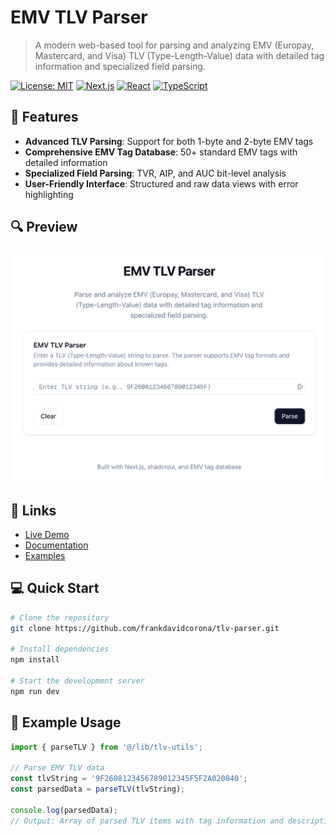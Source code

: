 # EMV TLV Parser

> A modern web-based tool for parsing and analyzing EMV (Europay, Mastercard, and Visa) TLV (Type-Length-Value) data with detailed tag information and specialized field parsing.

[![License: MIT](https://img.shields.io/badge/License-MIT-blue.svg)](https://opensource.org/licenses/MIT)
[![Next.js](https://img.shields.io/badge/Next.js-14%2B-black)](https://nextjs.org/)
[![React](https://img.shields.io/badge/React-19-blue)](https://reactjs.org/)
[![TypeScript](https://img.shields.io/badge/TypeScript-5-blue)](https://www.typescriptlang.org/)

## 🚀 Features

- **Advanced TLV Parsing**: Support for both 1-byte and 2-byte EMV tags
- **Comprehensive EMV Tag Database**: 50+ standard EMV tags with detailed information
- **Specialized Field Parsing**: TVR, AIP, and AUC bit-level analysis
- **User-Friendly Interface**: Structured and raw data views with error highlighting

## 🔍 Preview

![EMV TLV Parser Screenshot](/public/images/tlv-parser.png)

## 🔗 Links

- [Live Demo](https://emv-tlv-parser.vercel.app)
- [Documentation](https://github.com/frankdavidcorona/tlv-parser#readme)
- [Examples](/examples)

## 💻 Quick Start

```bash
# Clone the repository
git clone https://github.com/frankdavidcorona/tlv-parser.git

# Install dependencies
npm install

# Start the development server
npm run dev
```

## 📝 Example Usage

```typescript
import { parseTLV } from '@/lib/tlv-utils';

// Parse EMV TLV data
const tlvString = '9F2608123456789012345F5F2A020840';
const parsedData = parseTLV(tlvString);

console.log(parsedData);
// Output: Array of parsed TLV items with tag information and descriptions
``` 